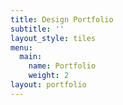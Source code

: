 ```yaml
---
title: Design Portfolio
subtitle: ''
layout_style: tiles
menu:
  main:
    name: Portfolio
    weight: 2
layout: portfolio
---
```


